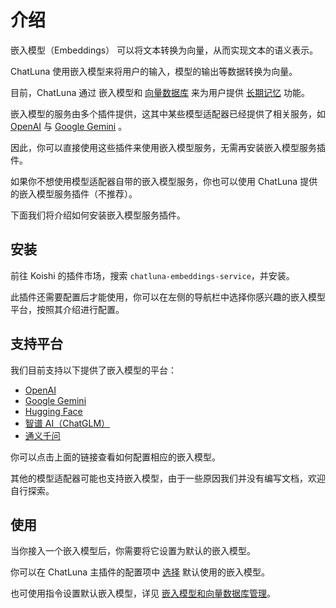 # 介绍

嵌入模型（Embeddings） 可以将文本转换为向量，从而实现文本的语义表示。

ChatLuna 使用嵌入模型来将用户的输入，模型的输出等数据转换为向量。

目前，ChatLuna 通过 嵌入模型和 [向量数据库](../configure-vector-database/introduction.md) 来为用户提供 [长期记忆](guide/session-related/long-term-memory) 功能。

嵌入模型的服务由多个插件提供，这其中某些模型适配器已经提供了相关服务，如 [OpenAI](./openai-embeddings.md) 与 [Google Gemini](../configure-model-platform/google-gemini.md) 。

因此，你可以直接使用这些插件来使用嵌入模型服务，无需再安装嵌入模型服务插件。

如果你不想使用模型适配器自带的嵌入模型服务，你也可以使用 ChatLuna 提供的嵌入模型服务插件（不推荐）。

下面我们将介绍如何安装嵌入模型服务插件。

## 安装

前往 Koishi 的插件市场，搜索 `chatluna-embeddings-service`，并安装。

此插件还需要配置后才能使用，你可以在左侧的导航栏中选择你感兴趣的嵌入模型平台，按照其介绍进行配置。

## 支持平台

我们目前支持以下提供了嵌入模型的平台：

- [OpenAI](openai-embeddings.md)
- [Google Gemini](gemini-embeddings.md)
- [Hugging Face](hugging-face-embeddings.md)
- [智谱 AI（ChatGLM）](zhipu-embeddings.md)
- [通义千问](qwen-embeddings.md)

你可以点击上面的链接查看如何配置相应的嵌入模型。

其他的模型适配器可能也支持嵌入模型，由于一些原因我们并没有编写文档，欢迎自行探索。

## 使用

当你接入一个嵌入模型后，你需要将它设置为默认的嵌入模型。

你可以在 ChatLuna 主插件的配置项中 [选择](../useful-configurations#模型选项) 默认使用的嵌入模型。

也可使用指令设置默认嵌入模型，详见 [嵌入模型和向量数据库管理](../useful-commands.md#嵌入模型和向量数据库管理)。
